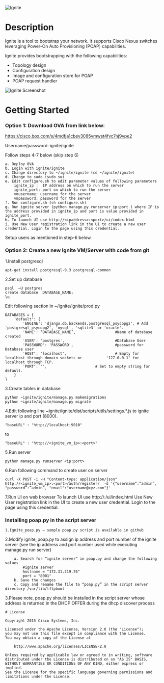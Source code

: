 ![Ignite](https://github.com/datacenter/ignite/blob/master/dist/images/color-logo.png)

# Description

Ignite is a tool to bootstrap your network. It supports Cisco Nexus switches leveraging Power-On Auto Provisioning (POAP) capabilities.

Ignite provides bootstrapping with the following capabilities:
* Topology design
* Configuration design
* Image and configuration store for POAP
* POAP request handler

![Ignite Screenshot](https://github.com/datacenter/ignite/blob/master/dist/images/ignite-screenshot.png)

# Getting Started

### Option 1: Download OVA from link below:
https://cisco.box.com/s/4mdfja1cbev3065vmwst4fvc7nj9vpe2

Username/password: ignite/ignite

Follow steps 4-7 below (skip step 6)

	a. Deploy OVA
	b. Login with ignite/ignite
	c. Change directory to ~/ignite/ignite (cd ~/ignite/ignite)
	d. Change to sudo (sudo su)
	e. Edit configure.sh to edit parameter values of following parameters
	   	ignite_ip :  IP address on which to run the server
	    ignite_port: port on which to run the server
	    vmusername: username for the server
	    vmpassword: password for the server
	f. Run configure.sh (sh configure.sh)
	g. Run ignite server (python manage.py runserver ip:port ) where IP is the address provided in ignite_ip and port is value provided in ignite_port.
	h. To launch UI use http://<ipaddress>:<port>/ui/index.html
	i. Use New User registration link in the UI to create a new user credential. Login to the page using this credential.

Setup users as mentioned in step-6 below.

### Option 2: Create a new Ignite VM/Server with code from git

1.Install postgresql
```
apt-get install postgresql-9.3 postgresql-common
```

2.Set up database
```
psql  –U postgres
create database  DATABASE_NAME;
\q
```

Edit  following section in ~/ignite/ignite/prod.py
```
DATABASES = {
    'default': {
        'ENGINE': 'django.db.backends.postgresql_psycopg2', # Add 'postgresql_psycopg2', 'mysql', 'sqlite3' or 'oracle'.
        'NAME': ‘DATABASE_NAME’,                  #Name of database created
        'USER': 'postgres',                       #Database User
        'PASSWORD': 'PASSWORD',                   #password for Database user
        'HOST': 'localhost',                      # Empty for localhost through domain sockets or           '127.0.0.1' for localhost through TCP.
        'PORT': '',                      # Set to empty string for default.
    }
}
```

3.Create tables in database
```
python ~ignite/ignite/manage.py makemigrations
python ~ignite/ignite/manage.py migrate
```

4.Edit following line ~ignite/ignite/dist/scripts/utils/settings.*.js to ignite server ip and port (8000).
```
"baseURL" : "http://localhost:9010"
```
to
```
"baseURL" : "http://<ignite_vm_ip>:<port>"

```

5.Run server
```
python manage.py runserver <ip:port>
```

6.Run following command to create user on server
```
curl -X POST -i -H "Content-type: application/json" http://<ignite_vm_ip>:<port>/auth/register/  -d '{"username”:”admin”, "password”:”admin”, "email":"username@xyz.com"}'
```

7.Run UI on web browser
  To launch UI use http://<ipaddress>:<port>/ui/index.html
  Use New User registration link in the UI to create a new user credential. Login to the page using this credential.

### Installing poap.py in the script server
```
1.Ignite_poap.py – sample poap.py script is available in github

```
2.Modify ignite_poap.py to assign ip address and port number of the ignite server (see the ip address and port number used while executing manage.py run server)
```
	a. Search for “ignite server” in poap.py and change the following values
		#ignite server
		hostname = "172.31.219.76"
		port = "8001"
	b. Save the changes
	c. Copy and rename the file to “poap.py” in the script server directory /var/lib/tftpboot
```
3.Please note, poap.py should be installed in the script server whose address is returned in the DHCP OFFER during the dhcp discover process
```
# License

Copyright 2015 Cisco Systems, Inc.

Licensed under the Apache License, Version 2.0 (the "License");
you may not use this file except in compliance with the License.
You may obtain a copy of the License at

    http://www.apache.org/licenses/LICENSE-2.0

Unless required by applicable law or agreed to in writing, software
distributed under the License is distributed on an "AS IS" BASIS,
WITHOUT WARRANTIES OR CONDITIONS OF ANY KIND, either express or implied.
See the License for the specific language governing permissions and
limitations under the License.

